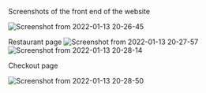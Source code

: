 Screenshots of the front end of the website


![Screenshot from 2022-01-13 20-26-45](https://user-images.githubusercontent.com/84381373/149354544-ec3edbd8-e3a5-4f68-98bb-9ba188e85dfe.png)

Restaurant page
![Screenshot from 2022-01-13 20-27-57](https://user-images.githubusercontent.com/84381373/149354738-e7110414-6afa-400c-b2e1-2f816d056584.png)
![Screenshot from 2022-01-13 20-28-14](https://user-images.githubusercontent.com/84381373/149354777-1e9c6314-7d1e-401f-a7f0-b4d3f4866e3f.png)

Checkout page  

![Screenshot from 2022-01-13 20-28-50](https://user-images.githubusercontent.com/84381373/149354833-ebfff429-f7e2-44c7-a9fc-5548b45e6583.png)
